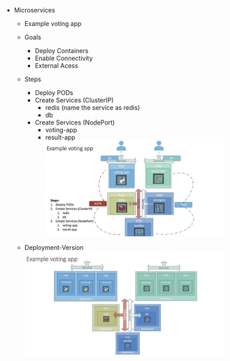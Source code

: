 - Microservices
    - Example voting app
    - Goals
        - Deploy Containers
        - Enable Connectivity
        - External Acess
        
    - Steps
        - Deploy PODs
        - Create Services (ClusterIP)
            - redis (name the service as redis)
            - db
        - Create Services (NodePort)
            - voting-app
            - result-app
    ![image info](microservice-architecture.jpg)
    - Deployment-Version
    ![image info](deployment-version-architecture.jpg)
